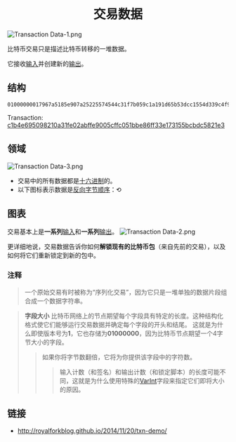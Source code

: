 # <center>交易数据</center>
![Transaction Data-1.png](img/Transaction%20Data-1-svg.png)

比特币交易只是描述比特币转移的一堆数据。

它接收[输入](../Transaction%20Data/Input/input.md)并创建新的[输出](../Transaction%20Data/output/output.md)。

## 结构
```
01000000017967a5185e907a25225574544c31f7b059c1a191d65b53dcc1554d339c4f9efc010000006a47304402206a2eb16b7b92051d0fa38c133e67684ed064effada1d7f925c842da401d4f22702201f196b10e6e4b4a9fff948e5c5d71ec5da53e90529c8dbd122bff2b1d21dc8a90121039b7bcd0824b9a9164f7ba098408e63e5b7e3cf90835cceb19868f54f8961a825ffffffff014baf2100000000001976a914db4d1141d0048b1ed15839d0b7a4c488cd368b0e88ac00000000
```
Transaction: [c1b4e695098210a31fe02abffe9005cffc051bbe86ff33e173155bcbdc5821e3](https://learnmeabitcoin.com/explorer/transaction/c1b4e695098210a31fe02abffe9005cffc051bbe86ff33e173155bcbdc5821e3)

## 领域

![Transaction Data-3.png](img/Transaction%20Data-3.png)

* 交易中的所有数据都是[十六进制](../../Other/Hexadecimal/hexadecimal.md)的。
* 以下图标表示数据是[反向字节顺序](../../Other/Little-endian/Little-Endian.md)：⟲

## 图表
交易基本上是**一系列**[输入](../Transaction%20Data/Input/input.md)和**一系列**[输出](../Transaction%20Data/output/output.md)。
![Transaction Data-2.png](img/Transaction%20Data-2%20(1).gif)

更详细地说，交易数据告诉你如何**解锁现有的比特币包**（来自先前的交易），以及如何将它们重新锁定到新的包中。

### 注释

>一个原始交易有时被称为“序列化交易”，因为它只是一堆单独的数据片段组合成一个数据字符串。

>**字段大小**
比特币网络上的节点期望每个字段具有特定的长度。这种结构化格式使它们能够运行交易数据并确定每个字段的开头和结尾。
这就是为什么即使版本号为**1**，它也存储为**01000000**，因为比特币节点期望一个4字节大小的字段。
>>如果你将字节数翻倍，它将为你提供该字段中的字符数。
>>>输入计数（和签名）和输出计数（和锁定脚本）的长度可能不同，这就是为什么使用特殊的[VarInt](../../Other/VarInt/varint.md)字段来指定它们即将大小的原因。

## 链接
* http://royalforkblog.github.io/2014/11/20/txn-demo/